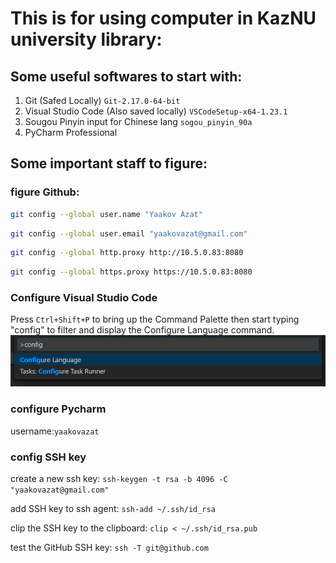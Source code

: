# This is for using computer in KazNU university library:

## Some useful softwares to start with:

1. Git (Safed Locally) `Git-2.17.0-64-bit`
2. Visual Studio Code (Also saved locally) `VSCodeSetup-x64-1.23.1`
3. Sougou Pinyin input for Chinese lang `sogou_pinyin_90a`
4. PyCharm Professional 


## Some important staff to figure:

### figure Github:
```bash
git config --global user.name "Yaakov Azat"
``` 
``` bash
git config --global user.email "yaakovazat@gmail.com" 
``` 
``` bash
git config --global http.proxy http://10.5.0.83:8080
``` 
``` bash
git config --global https.proxy https://10.5.0.83:8080
``` 
### Configure Visual Studio Code    
Press `Ctrl+Shift+P` to bring up the Command Palette then start typing "config" to filter and display the Configure Language command.
![](img/configure-language-command.png)  

### configure Pycharm   
username:`yaakovazat`   

### config SSH key

create a new ssh key: `ssh-keygen -t rsa -b 4096 -C "yaakovazat@gmail.com"`

add SSH key to ssh agent: `ssh-add ~/.ssh/id_rsa`

clip the SSH key to the clipboard: `clip < ~/.ssh/id_rsa.pub`

test the GitHub SSH key: `ssh -T git@github.com`
